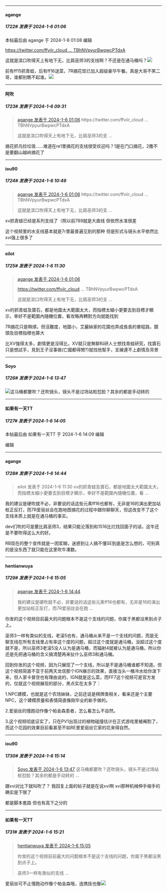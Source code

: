 
*****

####  agange  
##### 1722#       发表于 2024-1-6 01:06

 本帖最后由 agange 于 2024-1-6 01:08 编辑 

[https://twitter.com/ffviir_cloud ... TBhNVpyurBwpwcPTdxA](https://twitter.com/ffviir_cloud/status/1743198448835576025?s=46&amp;t=Xm8TBhNVpyurBwpwcPTdxA)

这就是滨口吹得天上有地下无，比肩巫师3的支线啊？不还是在通马桶吗？<img src="https://static.saraba1st.com/image/smiley/face2017/067.png" referrerpolicy="no-referrer">

前有ff15抓青蛙，后有ff16送菜，7R摘花现已加入超级豪华午餐。真是大哥不笑二哥，谁都别瞧不起谁。<img src="https://static.saraba1st.com/image/smiley/face2017/070.png" referrerpolicy="no-referrer">


*****

####  阿吹  
##### 1723#       发表于 2024-1-6 09:31

<blockquote><a href="httphttps://bbs.saraba1st.com/2b/forum.php?mod=redirect&amp;goto=findpost&amp;pid=63548869&amp;ptid=2076255" target="_blank">agange 发表于 2024-1-6 01:06</a>
https://twitter.com/ffviir_cloud ... TBhNVpyurBwpwcPTdxA

这就是滨口吹得天上有地下无，比肩巫师3的支 ...</blockquote>
摘花抓鸟捡垃圾……难道在re1里摘花的支线很受欢迎吗？1是在门口摘花，2撒不是要翻山越岭摘花了


*****

####  iou90  
##### 1724#       发表于 2024-1-6 10:49

<blockquote><a href="httphttps://bbs.saraba1st.com/2b/forum.php?mod=redirect&amp;goto=findpost&amp;pid=63548869&amp;ptid=2076255" target="_blank">agange 发表于 2024-1-6 01:06</a>
https://twitter.com/ffviir_cloud ... TBhNVpyurBwpwcPTdxA

这就是滨口吹得天上有地下无，比肩巫师3的支 ...</blockquote>
xv抓青蛙已经是系列支线了（照以前789就是大直线
但依然水准很差

这个视频里的水支线基本就是7r里最普遍见到的那种 但是形式与镜头水平依然比xvi强上很多了 


*****

####  eilot  
##### 1725#       发表于 2024-1-6 11:30

<blockquote><a href="httphttps://bbs.saraba1st.com/2b/forum.php?mod=redirect&amp;goto=findpost&amp;pid=63548869&amp;ptid=2076255" target="_blank">agange 发表于 2024-1-6 01:06</a>

https://twitter.com/ffviir_cloud ... TBhNVpyurBwpwcPTdxA

这就是滨口吹得天上有地下无，比肩巫师3的支 ...</blockquote>
xv的抓青蛙及寶石，都是地圖太大範圍太大，而指標太細小更要去到目標才顯示，幸好不是範圍內隨機位置，看攻略再轉對方向就能找到

7R摘花只是稍煩，但沒難度，地圖小，艾麗絲家的花園也弄成長長的單程路，鏡頭及目標指標也算大

比XV強得太多，劇情更是沒得比，XV就只是無聊科研人士想找青蛙研究，找寶石只是想試手，見到王子沒事做(亡國都得閒?)就找他幫手，支線連不上劇情及背景


*****

####  Soyo  
##### 1726#       发表于 2024-1-6 13:47

<img src="https://static.saraba1st.com/image/smiley/face2017/109.png" referrerpolicy="no-referrer">这马桶都要吹？还吹镜头，镜头不是过场站桩怼脸？其余的都是手动转的


*****

####  如果有一天TT  
##### 1727#       发表于 2024-1-6 14:05

 本帖最后由 如果有一天TT 于 2024-1-6 14:09 编辑 

编辑


*****

####  agange  
##### 1728#       发表于 2024-1-6 14:44

<blockquote>eilot 发表于 2024-1-6 11:30
xv的抓青蛙及寶石，都是地圖太大範圍太大，而指標太細小更要去到目標才顯示，幸好不是範圍內隨機位置，看 ...</blockquote>
我的建议是硬吹就不必，非要说的话这些元素ff16也都有，无非是16的演出更加站桩正反打，而7R爱丽丝会在跑地图摘花的过程中跟你聊聊天，但这改变不了这个支线本质上就是在通马桶的事实。

dev们吹的可是要比肩巫师3，结果只能沦落到和1516比烂找回面子的话，这牛还是不要吹得这么大的好。

RB现在的整个宣传就是一团浆糊，迷惑到让人搞不懂SE到底是怎么想的，可别真的是没东西了就只能在这里吹牛凑数。


*****

####  hentianwuya  
##### 1729#       发表于 2024-1-6 15:05

<blockquote><a href="httphttps://bbs.saraba1st.com/2b/forum.php?mod=redirect&amp;goto=findpost&amp;pid=63553342&amp;ptid=2076255" target="_blank">agange 发表于 2024-1-6 14:44</a>

我的建议是硬吹就不必，非要说的话这些元素ff16也都有，无非是16的演出更加站桩正反打，而7R爱丽丝会在跑 ...</blockquote>
你发的这个视频目前最大的问题根本不是这个支线的问题，你属于黑都没黑到点子上。

巫师3一样有类似的支线，老滚5也有，通马桶从来不是一个支线的问题，而是无聊支线在所有支线里占有率这个度的问题，超过这个度就是通马桶，没超过这个度就不是，所以巫师3老滚5没人认为是通马桶，而辐射4就被认为是通马桶，所以你还是先把通马桶的含义搞清楚再来扯什么巫师3和通马桶。

回到你发的这个视频，因为只展现了一个支线，所以是不是通马桶谁都不知道。但这个视频简直不亚于前两天龙信那个IGN展示的效果，直接当头一桶冷水给你泼下来，但人家卡普空也有理由说的，IGN就是这么菜，而FF7这个视频可是官方发的，仅就这个视频展现的部分，黑点实在太多了：

1.NPC建模，也就是这个农场妹妹，之前还说是棋牌类相关，看来还是个主要NPC，这个建模质量和表情简直像刚毕业的新手做的。

2.爱丽丝的慢跑动作像个帕金森患者，怎么看怎么不自然。

3.这个视频彻底证实了，只在PV1出现过的植物碰撞估计在正式游戏里被阉割了，而这个花园的效果目前看甚至不如RE里爱丽丝它家的花来得自然。


*****

####  iou90  
##### 1730#       发表于 2024-1-6 15:14

<blockquote><a href="httphttps://bbs.saraba1st.com/2b/forum.php?mod=redirect&amp;goto=findpost&amp;pid=63552831&amp;ptid=2076255" target="_blank">Soyo 发表于 2024-1-6 13:47</a>
这马桶都要吹？还吹镜头，镜头不是过场站桩怼脸？其余的都是手动转的 ...</blockquote>
跟xvi对比下就叫吹了？
我回复上面的帖子就是在说xvi啊
xvi那种机械伸手缩手的确实是下限了

都是脚本套路 但也有高下之分的

*****

####  如果有一天TT  
##### 1731#       发表于 2024-1-6 15:21

<blockquote><a href="httphttps://bbs.saraba1st.com/2b/forum.php?mod=redirect&amp;goto=findpost&amp;pid=63553506&amp;ptid=2076255" target="_blank">hentianwuya 发表于 2024-1-6 15:05</a>

你发的这个视频目前最大的问题根本不是这个支线的问题，你属于黑都没黑到点子上。

巫师3一样有类似的支线 ...</blockquote>
爱丽丝可不止慢跑动作像个帕金森哦，连携技也像<img src="https://static.saraba1st.com/image/smiley/face2017/067.png" referrerpolicy="no-referrer">

